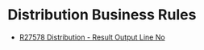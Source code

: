 # Distribution Business Rules 

- [R27578 Distribution - Result Output Line No](r27578-distribution-result-line-no.md)

